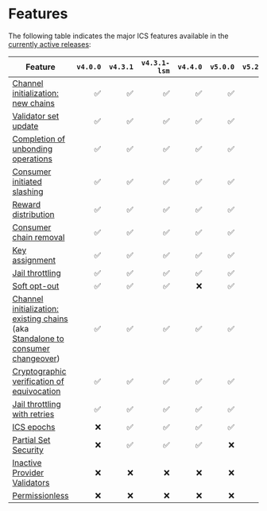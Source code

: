 # Features

The following table indicates the major ICS features available in the [currently active releases](./RELEASES.md#version-matrix):

| Feature                                                                                                                                                                                                                                                                                                 | `v4.0.0` | `v4.3.1` | `v4.3.1-lsm` | `v4.4.0` | `v5.0.0` | `v5.2.0` | `v6.1.0` |
| ------------------------------------------------------------------------------------------------------------------------------------------------------------------------------------------------------------------------------------------------------------------------------------------------------- | -------: | -------: | -----------: | -------: | -------: | -------: | -------: |
| [Channel initialization: new chains](https://github.com/cosmos/ibc/blob/main/spec/app/ics-028-cross-chain-validation/overview_and_basic_concepts.md#channel-initialization-new-chains)                                                                                                                  |       ✅ |       ✅ |           ✅ |       ✅ |       ✅ |       ✅ |       ✅ |
| [Validator set update](https://github.com/cosmos/ibc/blob/main/spec/app/ics-028-cross-chain-validation/overview_and_basic_concepts.md#validator-set-update)                                                                                                                                             |       ✅ |       ✅ |           ✅ |       ✅ |       ✅ |       ✅ |       ✅ |
| [Completion of unbonding operations](https://github.com/cosmos/ibc/blob/main/spec/app/ics-028-cross-chain-validation/overview_and_basic_concepts.md#completion-of-unbonding-operations)                                                                                                                 |       ✅ |       ✅ |           ✅ |       ✅ |       ✅ |       ✅ |       ✅ |
| [Consumer initiated slashing](https://github.com/cosmos/ibc/blob/main/spec/app/ics-028-cross-chain-validation/overview_and_basic_concepts.md#consumer-initiated-slashing)                                                                                                                               |       ✅ |       ✅ |           ✅ |       ✅ |       ✅ |       ✅ |       ✅ |
| [Reward distribution](https://github.com/cosmos/ibc/blob/main/spec/app/ics-028-cross-chain-validation/overview_and_basic_concepts.md#reward-distribution)                                                                                                                                               |       ✅ |       ✅ |           ✅ |       ✅ |       ✅ |       ✅ |       ✅ |
| [Consumer chain removal](https://github.com/cosmos/ibc/blob/main/spec/app/ics-028-cross-chain-validation/methods.md#consumer-chain-removal)                                                                                                                                                             |       ✅ |       ✅ |           ✅ |       ✅ |       ✅ |       ✅ |       ✅ |
| [Key assignment](https://github.com/Roc8Trppn/interchain-security/issues/26)                                                                                                                                                                                                                            |       ✅ |       ✅ |           ✅ |       ✅ |       ✅ |       ✅ |       ✅ |
| [Jail throttling](https://github.com/Roc8Trppn/interchain-security/issues/404)                                                                                                                                                                                                                          |       ✅ |       ✅ |           ✅ |       ✅ |       ✅ |       ✅ |       ✅ |
| [Soft opt-out](https://github.com/Roc8Trppn/interchain-security/issues/851)                                                                                                                                                                                                                             |       ✅ |       ✅ |           ✅ |       ❌ |       ✅ |       ❌ |       ❌ |
| [Channel initialization: existing chains](https://github.com/cosmos/ibc/blob/main/spec/app/ics-028-cross-chain-validation/overview_and_basic_concepts.md#channel-initialization-existing-chains) (aka [Standalone to consumer changeover](https://github.com/Roc8Trppn/interchain-security/issues/756)) |       ✅ |       ✅ |           ✅ |       ✅ |       ✅ |       ✅ |       ✅ |
| [Cryptographic verification of equivocation](https://github.com/Roc8Trppn/interchain-security/issues/732)                                                                                                                                                                                               |       ✅ |       ✅ |           ✅ |       ✅ |       ✅ |       ✅ |       ✅ |
| [Jail throttling with retries](https://github.com/Roc8Trppn/interchain-security/issues/713)                                                                                                                                                                                                             |       ✅ |       ✅ |           ✅ |       ✅ |       ✅ |       ✅ |       ✅ |
| [ICS epochs](https://cosmos.github.io/interchain-security/adrs/adr-014-epochs)                                                                                                                                                                                                                          |       ❌ |       ✅ |           ✅ |       ✅ |       ✅ |       ✅ |       ✅ |
| [Partial Set Security](https://cosmos.github.io/interchain-security/adrs/adr-015-partial-set-security)                                                                                                                                                                                                  |       ❌ |       ✅ |           ✅ |       ✅ |       ❌ |       ✅ |       ✅ |
| [Inactive Provider Validators](https://cosmos.github.io/interchain-security/adrs/adr-017-allowing-inactive-validators)                                                                                                                                                                                  |       ❌ |       ❌ |           ❌ |       ❌ |       ❌ |       ❌ |       ✅ |
| [Permissionless](https://cosmos.github.io/interchain-security/adrs/adr-019-permissionless-ics)                                                                                                                                                                                                          |       ❌ |       ❌ |           ❌ |       ❌ |       ❌ |       ❌ |       ✅ |
